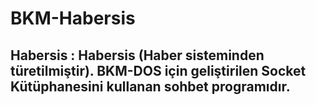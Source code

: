 # BKM-Habersis
## Habersis : Habersis (Haber sisteminden türetilmiştir). BKM-DOS için geliştirilen Socket Kütüphanesini kullanan sohbet programıdır.

